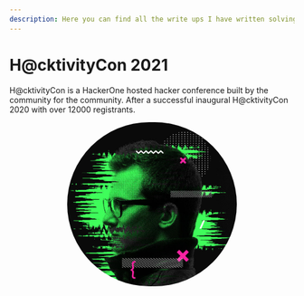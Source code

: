 ```yaml
---
description: Here you can find all the write ups I have written solving some of the H@cktivityCon 2021 challenges.
---
```


# H@cktivityCon 2021

H@cktivityCon is a HackerOne hosted hacker conference built by the community for the community. After a successful inaugural H@cktivityCon 2020 with over 12000 registrants.

<p align="center">
  <a href="https://ctftime.org/" target="_blank">
    <img width="300px" style="max-width: 400px; border-radius: 200px" alt="H@cktivityCon 2021 logo" src="/assets/images/CTFs/H@cktivityCon_2021/hacktivity.jpg">
  </a>
</p>
